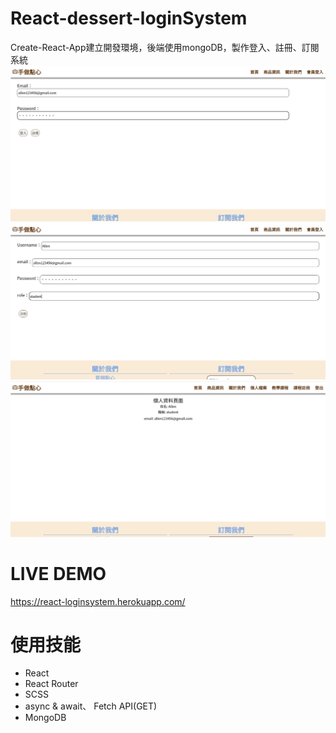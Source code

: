 # React-dessert-loginSystem
Create-React-App建立開發環境，後端使用mongoDB，製作登入、註冊、訂閱系統
![image](https://github.com/Feng8607/React-dessert-loginSystem/blob/master/login%20demo.png)
![image](https://github.com/Feng8607/React-dessert-loginSystem/blob/master/registion%20demo.png)
![image](https://github.com/Feng8607/React-dessert-loginSystem/blob/master/profile%20demo.png)
# LIVE DEMO
https://react-loginsystem.herokuapp.com/
# 使用技能
- React
- React Router
- SCSS
- async & await、 Fetch API(GET)
- MongoDB
